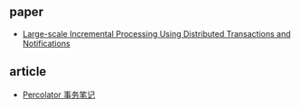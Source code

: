 ## paper

- [Large-scale Incremental Processing Using Distributed Transactions and Notifications](https://research.google/pubs/pub36726/)

## article

- [Percolator 事务笔记](https://zhuanlan.zhihu.com/p/47299592)
